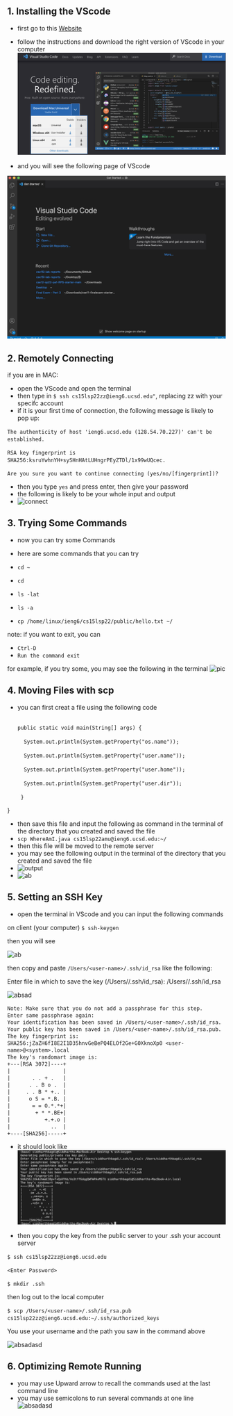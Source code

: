 ## 1. Installing the VScode
- first go to this [Website](https://code.visualstudio.com/)
- follow the instructions and download the right version of VScode in your computer
![VScode1](https://github.com/hahacen/lab-report1/blob/main/%E5%B1%8F%E5%B9%95%E5%BF%AB%E7%85%A7%202022-04-10%2017.33.30.png)

- and you will see the following page of VScode

![VScode2](https://github.com/hahacen/lab-report1/blob/main/481649652336_.pic.jpg)

## 2. Remotely Connecting

if you are in MAC:
- open the VScode and open the terminal
- then type in ```$ ssh cs15lsp22zz@ieng6.ucsd.edu"```, replacing zz with your specifc account
- if it is your first time of connection, the following message is likely to pop up:

 ```The authenticity of host 'ieng6.ucsd.edu (128.54.70.227)' can't be established.```
 
 ```RSA key fingerprint is SHA256:ksruYwhnYH+sySHnHAtLUHngrPEyZTDl/1x99wUQcec.```
 
 ```Are you sure you want to continue connecting (yes/no/[fingerprint])?```

- then you type ```yes``` and press enter, then give your password
- the following is likely to be your whole input and output
- ![connect](https://github.com/hahacen/lab-report1/blob/main/%E5%B1%8F%E5%B9%95%E5%BF%AB%E7%85%A7%202022-04-10%2017.45.30.png)


## 3. Trying Some Commands
- now you can try some Commands 
- here are some commands that you can try 

- ```cd ~```
- ```cd```
- ```ls -lat```
- ```ls -a```
- ```cp /home/linux/ieng6/cs15lsp22/public/hello.txt ~/```

note: if you want to exit, you can 
- ```Ctrl-D```
- ```Run the command exit```

for example, if you try some, you may see the following in the terminal
![pic](https://github.com/hahacen/lab-report1/blob/main/551650312693_.pic.jpg)

## 4. Moving Files with scp
- you can first creat a file using the following code
  
  ```class WhereAmI {
  
  public static void main(String[] args) {
  
    System.out.println(System.getProperty("os.name"));
    
    System.out.println(System.getProperty("user.name"));
    
    System.out.println(System.getProperty("user.home"));
    
    System.out.println(System.getProperty("user.dir"));
    
   }
  
}

- then save this file and input the following as command in the terminal of the directory that you created and saved the file
- ```scp WhereAmI.java cs15lsp22amu@ieng6.ucsd.edu:~/```
- then this file will be moved to the remote server
- you may see the following output in the terminal of the directory that you created and saved the file
- ![output](https://github.com/hahacen/cse15l-lab-reports/blob/main/451649647571_.pic.jpg)
- ![ab](https://github.com/hahacen/lab-report1/blob/main/541650312533_.pic.jpg)




## 5. Setting an SSH Key
- open the terminal in VScode and you can input the following commands


on client (your computer)
```$ ssh-keygen```

then you will see

![ab](https://github.com/hahacen/lab-report1/blob/main/571650313536_.pic.jpg)

then copy and paste ```/Users/<user-name>/.ssh/id_rsa``` like the following:

Enter file in which to save the key (/Users/<user-name>/.ssh/id_rsa): /Users/<user-name>/.ssh/id_rsa

![absad](https://github.com/hahacen/lab-report1/blob/main/621650315243_.pic.jpg)

```Enter passphrase (empty for no passphrase): 
Note: Make sure that you do not add a passphrase for this step.
Enter same passphrase again: 
Your identification has been saved in /Users/<user-name>/.ssh/id_rsa.
Your public key has been saved in /Users/<user-name>/.ssh/id_rsa.pub.
The key fingerprint is:
SHA256:jZaZH6fI8E2I1D35hnvGeBePQ4ELOf2Ge+G0XknoXp0 <user-name>@<system>.local
The key's randomart image is:
+---[RSA 3072]----+
|                 |
|       . . + .   |
|      . . B o .  |
|     . . B * +.. |
|      o S = *.B. |
|       = = O.*.*+|
|        + * *.BE+|
|           +.+.o |
|             ..  |
+----[SHA256]-----+
```

- it should look like![terminal1](https://github.com/hahacen/cse15l-lab-reports/blob/main/461649651061_.pic.jpg)

- then you copy the key from the public server to your .ssh your account server
 
```$ ssh cs15lsp22zz@ieng6.ucsd.edu```
 
```<Enter Password>```
 
 
```$ mkdir .ssh```
 
 then log out to the local computer
 

```$ scp /Users/<user-name>/.ssh/id_rsa.pub cs15lsp22zz@ieng6.ucsd.edu:~/.ssh/authorized_keys```
 
You use your username and the path you saw in the command above

 
 ![absadasd](https://github.com/hahacen/lab-report1/blob/main/591650314980_.pic.jpg)
 
## 6. Optimizing Remote Running

- you may use Upward arrow to recall the commands used at the last command line
- you may use semicolons to run several commands at one line
 ![absadasd](https://github.com/hahacen/lab-report1/blob/main/641650315930_.pic.jpg)
 
 
